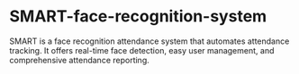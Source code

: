 # SMART-face-recognition-system
SMART is a face recognition attendance system that automates attendance tracking. It offers real-time face detection, easy user management, and comprehensive attendance reporting.
